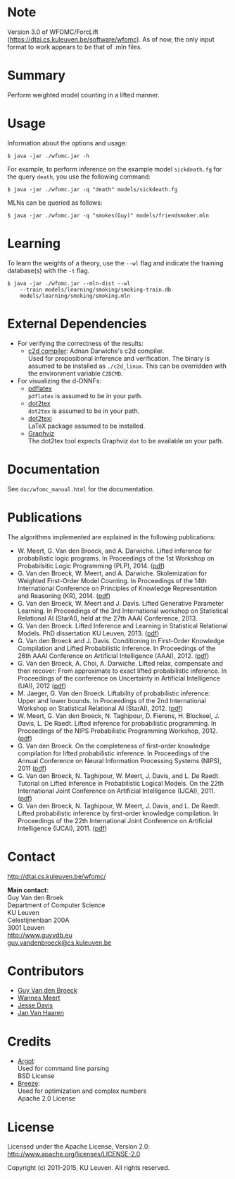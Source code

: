 
Note
=======

Version 3.0 of WFOMC/ForcLift (https://dtai.cs.kuleuven.be/software/wfomc).
As of now, the only input format to work appears to be that of .mln files.

Summary
=======

Perform weighted model counting in a lifted manner.


Usage
=====

Information about the options and usage:

    $ java -jar ./wfomc.jar -h

For example, to perform inference on the example model `sickdeath.fg` for the
query `death`, you use the following command:

    $ java -jar ./wfomc.jar -q "death" models/sickdeath.fg

MLNs can be queried as follows:

    $ java -jar ./wfomc.jar -q "smokes(Guy)" models/friendsmoker.mln


Learning
========

To learn the weights of a theory, use the `--wl` flag and indicate the
training database(s) with the `-t` flag.

    $ java -jar ./wfomc.jar --mln-dist --wl 
        --train models/learning/smoking/smoking-train.db 
        models/learning/smoking/smoking.mln


External Dependencies
=====================

- For verifying the correctness of the results:
    * [c2d compiler](http://reasoning.cs.ucla.edu/c2d/): Adnan Darwiche's c2d 
      compiler.  
      Used for propositional inference and verification. The binary is assumed
      to be installed as `./c2d_linux`. This can be overridden with the
      environment variable `C2DCMD`.
- For visualizing the d-DNNFs:
    * [pdflatex](http://www.latex-project.org/)  
      `pdflatex` is assumed to be in your path.
    * [dot2tex](http://www.fauskes.net/code/dot2tex/)  
      `dot2tex` is assumed to be in your path.
    * [dot2texi](http://ftp.snt.utwente.nl/pub/software/tex/help/Catalogue/entries/dot2texi.html)  
      LaTeX package assumed to be installed.
    * [Graphviz](http://www.graphviz.org/)  
      The dot2tex tool expects  Graphviz `dot` to be available on your path.


Documentation
=============

See `doc/wfomc_manual.html` for the documentation.


Publications
============

The algorithms implemented are explained in the following publications:

- W. Meert, G. Van den Broeck, and A. Darwiche.
  Lifted inference for probabilistic logic programs.
  In Proceedings of the 1st Workshop on Probabilsitic Logic Programming (PLP), 2014.
  ([pdf](https://lirias.kuleuven.be/handle/123456789/460212))
- G. Van den Broeck, W. Meert, and A. Darwiche.
  Skolemization for Weighted First-Order Model Counting.
  In Proceedings of the 14th International Conference on Principles of Knowledge Representation and Reasoning (KR), 2014.
  ([pdf](https://lirias.kuleuven.be/handle/123456789/444264))
- G. Van den Broeck, W. Meert and J. Davis.
  Lifted Generative Parameter Learning.
  In Proceedings of the 3rd International workshop on Statistical Relational AI (StarAI), held at the 27th AAAI Conference, 2013.
- G. Van den Broeck.
  Lifted Inference and Learning in Statistical Relational Models.
  PhD dissertation KU Leuven, 2013.
  ([pdf](https://lirias.kuleuven.be/handle/123456789/373041))
- G. Van den Broeck and J. Davis.
  Conditioning in First-Order Knowledge Compilation and Lifted Probabilistic Inference.
  In Proceedings of the 26th AAAI Conference on Artificial Intelligence (AAAI), 2012.
  ([pdf](https://lirias.kuleuven.be/handle/123456789/345667))
- G. Van den Broeck, A. Choi, A. Darwiche. 
  Lifted relax, compensate and then recover: From approximate to exact lifted probabilistic inference.
  In Proceedings of the conference on Uncertainty in Artificial Intelligence (UAI), 2012
  ([pdf](https://lirias.kuleuven.be/handle/123456789/351575))
- M. Jaeger, G. Van den Broeck. 
  Liftability of probabilistic inference: Upper and lower bounds.
  In Proceedings of the 2nd International Workshop on Statistical Relational AI (StarAI), 2012.
  ([pdf](https://lirias.kuleuven.be/handle/123456789/352388))
- W. Meert, G. Van den Broeck, N. Taghipour, D. Fierens, H. Blockeel, J. Davis, L. De Raedt. 
  Lifted inference for probabilistic programming.
  In Proceedings of the NIPS Probabilistic Programming Workshop, 2012.
  ([pdf](https://lirias.kuleuven.be/handle/123456789/369419))
- G. Van den Broeck.
  On the completeness of first-order knowledge compilation for lifted probabilistic inference.
  In Proceedings of the Annual Conference on Neural Information Processing Systems (NIPS), 2011
  ([pdf](https://lirias.kuleuven.be/handle/123456789/316338))
- G. Van den Broeck, N. Taghipour, W. Meert, J. Davis, and L. De Raedt.
  Tutorial on Lifted Inference in Probabilistic Logical Models.
  On the 22th International Joint Conference on Artificial Intelligence (IJCAI), 2011. 
  ([pdf](https://lirias.kuleuven.be/handle/123456789/317055))
- G. Van den Broeck, N. Taghipour, W. Meert, J. Davis, and L. De Raedt.
  Lifted probabilistic inference by first-order knowledge compilation.
  In Proceedings of the 22th International Joint Conference on Artificial Intelligence (IJCAI), 2011.
  ([pdf](https://lirias.kuleuven.be/handle/123456789/308265))


Contact
=======

<http://dtai.cs.kuleuven.be/wfomc/>

**Main contact:**  
Guy Van den Broek  
Department of Computer Science  
KU Leuven  
Celestijnenlaan 200A  
3001 Leuven  
<http://www.guyvdb.eu>  
<guy.vandenbroeck@cs.kuleuven.be>


Contributors
============

- [Guy Van den Broeck](http://www.guyvdb.eu)
- [Wannes Meert](http://people.cs.kuleuven.be/wannes.meert)
- [Jesse Davis](http://people.cs.kuleuven.be/jesse.davis)
- [Jan Van Haaren](http://people.cs.kuleuven.be/jan.vanhaaren)


Credits
=======

- [Argot](http://software.clapper.org/argot/):  
  Used for command line parsing  
  BSD License
- [Breeze](https://github.com/scalanlp/breeze):  
  Used for optimization and complex numbers  
  Apache 2.0 License


License
=======

Licensed under the Apache License, Version 2.0: 
http://www.apache.org/licenses/LICENSE-2.0

Copyright (c) 2011-2015, KU Leuven. All rights reserved.
